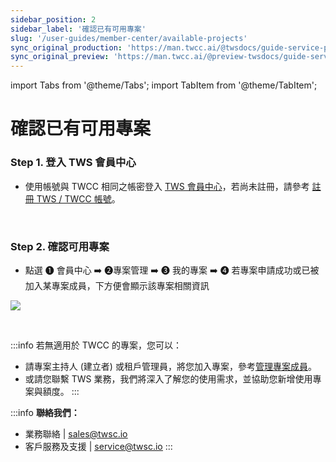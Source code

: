 ```yaml
---
sidebar_position: 2
sidebar_label: '確認已有可用專案'
slug: '/user-guides/member-center/available-projects'
sync_original_production: 'https://man.twcc.ai/@twsdocs/guide-service-project-availability-zh' 
sync_original_preview: 'https://man.twcc.ai/@preview-twsdocs/guide-service-project-availability-zh' 
---
```


import Tabs from '@theme/Tabs';
import TabItem from '@theme/TabItem';

# 確認已有可用專案

### Step 1. 登入 TWS 會員中心

- 使用帳號與 TWCC 相同之帳密登入 [TWS 會員中心](https://tws.twcc.ai/)，若尚未註冊，請參考 [註冊 TWS / TWCC 帳號](../member-key-quota/sign-up-for-twcc.md)。

<br/>

### Step 2. 確認可用專案

- 點選 <span>&#10102;</span> 會員中心 :arrow_right: <span>&#10103;</span>專案管理 :arrow_right: <span>&#10104;</span> 我的專案 :arrow_right: <span>&#10105;</span> 若專案申請成功或已被加入某專案成員，下方便會顯示該專案相關資訊

![](https://cos.twcc.ai/SYS-MANUAL/uploads/upload_16bca2548cf85d48b7b216907a897037.png)

<br/>


:::info
若無適用於 TWCC 的專案，您可以：
  - 請專案主持人 (建立者) 或租戶管理員，將您加入專案，參考[<ins>管理專案成員</ins>](./manage-project-members.md)。
  - 或請您聯繫 TWS 業務，我們將深入了解您的使用需求，並協助您新增使用專案與額度。
:::


:::info
**聯絡我們：**
- 業務聯絡 | <ins><a href = "mailto: sales@twsc.io">sales@twsc.io</a></ins>
- 客戶服務及支援 | <ins><a href = "mailto: sales@twsc.io">service@twsc.io</a></ins>
:::